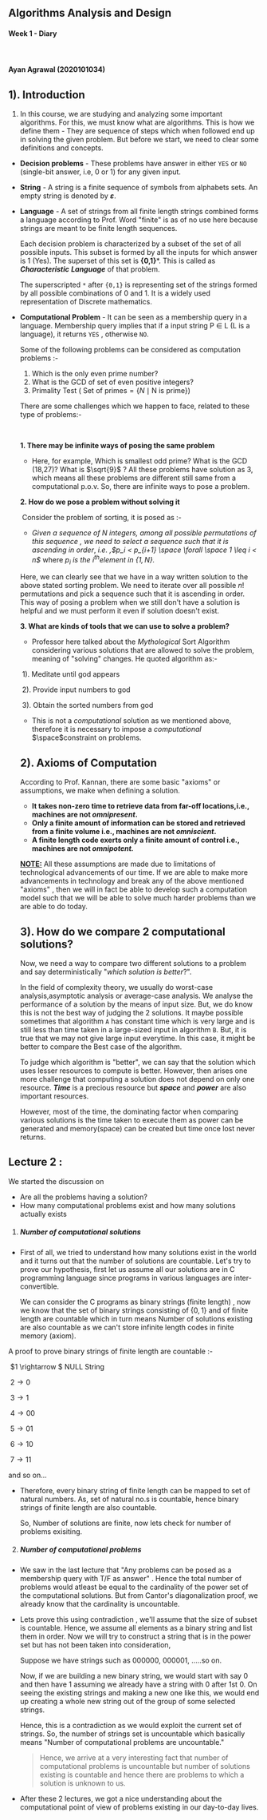 ## 																			Algorithms Analysis and Design

#### 																			Week 1 - Diary

​														

#### Ayan Agrawal (2020101034)



## 		1). Introduction

1. In this course, we are studying and analyzing some important algorithms. For this, we must know what are algorithms. This is how we define them - They are sequence of steps which when followed end up in solving the given problem. But before we start, we need to clear some definitions and concepts.


* **Decision problems** - These problems have answer in either `YES` or `NO` (single-bit answer, i.e, 0 or 1) for any given input.

* **String** - A string is a finite sequence of symbols from alphabets sets. An empty string is denoted by  **$\varepsilon$**. 

* **Language** - A set of strings from all finite length strings combined forms a language according to Prof. Word "finite" is as of no use here because strings are meant to be finite length sequences.

  Each decision problem is characterized by a subset of the set of all possible inputs. This subset is formed by all the inputs for which answer is 1 (Yes). The superset of this set is **{0,1}***. This is called as ***Characteristic*** ***Language*** of that problem. 

  The superscripted `*` after `{0,1}` is representing set of the strings formed by all possible combinations of 0 and 1. It is a widely used representation of Discrete mathematics.

* **Computational Problem** - It can be seen as a membership query in a language. Membership query implies that if a input string P $\in$ L (L is a language), it returns `YES` , otherwise `NO`.

  Some of the following problems can be considered as computation problems :- 

  1. Which is the only even prime number?
  2. What is the GCD of set of even positive integers?
  3. Primality Test ( $\text{Set of primes} = \{N \mid \text{N is prime}\}$) 

  

  There are some challenges which we happen to face, related to these type of problems:-

  ​			

  **1. There may be infinite ways of posing the same problem**

  - Here, for example, Which is smallest odd prime? What is the GCD (18,27)? What is $\sqrt{9}$ ? All these problems have solution as 3, which means all these problems are different still same from a computational p.o.v. So, there are infinite ways to pose a problem.


  **2. How do we pose a problem without solving it** 

  ​			  Consider the problem of sorting, it is posed as :-

  *  *Given a sequence of N integers, among all possible permutations of this sequence , we need  to select a sequence such that it is ascending in order*, *i.e.* *,$p_i < p_{i+1} \space \forall \space 1 \leq i < n$* where *$p_i \text{ is the } i^{th} \text{element in } \{ 1,N\}.$* 

    Here, we can clearly see that we have in a way written solution to the above stated sorting problem. We need to iterate over all possible $n!$ permutations and pick a sequence such that it is ascending in order. This way of posing a problem when we still don't have a solution is helpful and we must perform it even if solution doesn't exist.

  **3. What are kinds of tools that we can use to solve a problem?** 

  - Professor here talked about the *Mythological* Sort Algorithm considering various solutions that are allowed to solve the problem, meaning of "solving" changes. He quoted algorithm as:-


  ​				1). Meditate until god appears

  ​				2). Provide input numbers to god

  ​				3). Obtain the sorted numbers from god

  - This is not a *computational* solution as we mentioned above, therefore it is necessary to impose a *computational* $\space$constraint on problems.




  ## 2). Axioms of Computation

  According to Prof. Kannan, there are some basic "axioms" or assumptions, we make when defining a solution.

  - **It takes non-zero time to retrieve data from far-off locations,i.e., machines are not *omnipresent*.** 
  - **Only a finite amount of information can be stored and retrieved from a finite volume i.e., machines are not *omniscient*.** 
  - **A finite length code exerts only a finite amount of control i.e., machines are not *omnipotent.*** 

  <u>**NOTE:**</u>  All these assumptions are made due to limitations of technological advancements of our time. If we are able to make more advancements in technology and break any of the above mentioned "axioms" , then we will in fact be able to develop such a computation model such that we will be able to solve much harder problems than we are able to do today.

  ## 3). How do we compare 2 computational solutions?

  Now, we need a way to compare two different solutions to a problem and say deterministically  "*which solution is better*?". 

  In the field of complexity theory, we usually do worst-case analysis,asymptotic analysis or average-case analysis. We analyse the performance of a solution by the means of input size. But, we do know this is not the best way of judging the 2 solutions. It maybe possible sometimes that algorithm `A` has constant time which is very large and is still less than time taken in a large-sized input in algorithm `B`. But, it is true that we may not give large input everytime. In this case, it might be better to compare the Best case of the algorithm.

  To judge which algorithm is "better", we can say that the solution which uses lesser resources to  compute is better. However, then arises one more challenge that computing a solution does not depend on only one resource. ***Time*** is a precious resource but ***space*** and ***power*** are also important resources.

  However, most of the time, the dominating factor when comparing various solutions is the time taken to execute them as power can be generated and memory(space) can be created but time once lost never returns.

  

##  Lecture 2 :

We started the discussion on 

- Are all the problems having a solution?
- How many computational problems exist and how many solutions actually exists



1. ##### Number of computational solutions

- First of all, we tried to understand how many solutions exist in the world and it turns out that the number of solutions are countable.
  Let's try to prove our hypothesis, first let us assume all our solutions are in C programming language since programs in various languages are inter-convertible.

  We can consider the C programs as binary strings (finite length) , now we know that the set of binary strings consisting of $\{0,1\}$ and of finite length are countable which in turn means Number of solutions existing are also countable as we can't store infinite length codes in finite memory (axiom).

A proof to prove binary strings of finite length are countable :-

​	$1 \rightarrow $ NULL String

​	$2 \rightarrow 0$ 

​	$3 \rightarrow 1$

​	$4 \rightarrow 00$

​	$5 \rightarrow 01$

​	$6 \rightarrow 10$

​	$7 \rightarrow 11$ 

and so on...

- Therefore, every binary string of finite length can be mapped to set of natural numbers. As, set of natural no.s is countable, hence binary strings of finite length are also countable.

  So, Number of solutions are finite, now lets check for number of problems exisiting.



2. #####  Number of computational problems

- We saw in the last lecture that "Any problems can be posed as a membership query with T/F as answer" . Hence the total number of problems would atleast be equal to the cardinality of the power set of the computational solutions.
  But from Cantor's diagonalization proof, we already know that the cardinality is uncountable.

- Lets prove this using contradiction , we'll assume that the size of subset is countable. Hence, we assume all elements as a binary string and list them in order. Now we will try to construct a string that is in the power set but has not been taken into consideration,

  Suppose we have strings such as 000000, 000001, .....so on. 

  Now, if we are building a new binary string, we would start with say 0 and then have 1 assuming we already have a string with 0 after 1st 0. On seeing the existing strings and making a new one like this, we would end up creating a whole new string out of the group of some selected strings.

  Hence, this is a contradiction as we would exploit the current set of strings. So, the number of strings set is uncountable which basically means "Number of computational problems are uncountable." 

    

  > Hence, we arrive at a very interesting fact that number of computational problems is uncountable but number of solutions existing is countable and hence there are problems to which a solution is unknown to us.

  

- After these 2 lectures, we got a nice understanding about the computational point of view of problems existing in our day-to-day lives.









